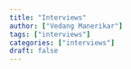 ```yaml
---
title: "Interviews"
author: ["Vedang Manerikar"]
tags: ["interviews"]
categories: ["interviews"]
draft: false
---
```

